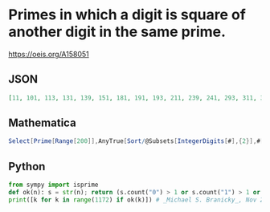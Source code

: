 # Primes in which a digit is square of another digit in the same prime\.
https://oeis.org/A158051
## JSON
```JSON
[11, 101, 113, 131, 139, 151, 181, 191, 193, 211, 239, 241, 293, 311, 349, 359, 379, 389, 397, 421, 439, 593, 739, 811, 839, 911, 937, 953, 983, 1009, 1013, 1019, 1021, 1031, 1039, 1051, 1061, 1091, 1093, 1103, 1109, 1117, 1123, 1129, 1151, 1153, 1163, 1171]
```
## Mathematica
```Mathematica
Select[Prime[Range[200]],AnyTrue[Sort/@Subsets[IntegerDigits[#],{2}],#[[1]]^2 == #[[2]]&]&] (* _Harvey P. Dale_, Nov 29 2022 *)
```
## Python
```Python
from sympy import isprime
def ok(n): s = str(n); return (s.count("0") > 1 or s.count("1") > 1 or ("2" in s and "4" in s) or ("3" in s and "9" in s)) and isprime(n)
print([k for k in range(1172) if ok(k)]) # _Michael S. Branicky_, Nov 29 2022
```
